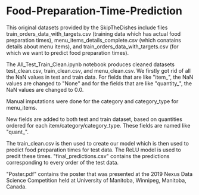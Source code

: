 # Food-Preparation-Time-Prediction

This original datasets provided by the SkipTheDishes include files train_orders_data_with_targets.csv (training data which has actual food preparation times), menu_items_details_complete.csv (which conatains details about menu items), and train_orders_data_with_targets.csv (for which we want to predict food preparation times).

The All_Test_Train_Clean.ipynb notebook produces cleaned datasets test_clean.csv, train_clean.csv, and menu_clean.csv. We firstly got rid of all the NaN values in test and train data. For fields that are like "item_", the NaN values are changed to "None" and for the fields that are like "quantity_", the NaN values are changed to 0.0. 

Manual imputations were done for the category and category_type for menu_items. 

New fields are added to both test and train dataset, based on quantities ordered for each item/category/category_type. These fields are named like "quant_". 

The train_clean.csv is then used to create our model which is then used to predict food preparation times for test data. The ReLU model is used to predit these times. "final_predictions.csv" contains the predictions corresponding to every order of the test data. 

"Poster.pdf" contains the poster that was presented at the 2019 Nexus Data Science Competition held at University of Manitoba, Winnipeg, Manitoba, Canada. 
